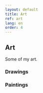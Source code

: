 ```yaml
---
layout: default
title: Art
ref: art
lang: en
order: 4
---
```


## Art

Some of my art.

### Drawings

### Paintings

